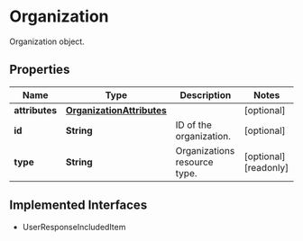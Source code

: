 

# Organization

Organization object.
## Properties

Name | Type | Description | Notes
------------ | ------------- | ------------- | -------------
**attributes** | [**OrganizationAttributes**](OrganizationAttributes.md) |  |  [optional]
**id** | **String** | ID of the organization. |  [optional]
**type** | **String** | Organizations resource type. |  [optional] [readonly]


## Implemented Interfaces

* UserResponseIncludedItem



